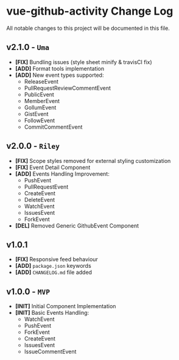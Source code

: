 # vue-github-activity Change Log

All notable changes to this project will be documented in this file.

## v2.1.0 - `Uma`

- **[FIX]** Bundling issues (style sheet minify & travisCI fix)
- **[ADD]** Format tools implementation
- **[ADD]** New event types supported:
   - ReleaseEvent
   - PullRequestReviewCommentEvent
   - PublicEvent
   - MemberEvent
   - GollumEvent
   - GistEvent
   - FollowEvent
   - CommitCommentEvent

## v2.0.0 - `Riley`

- **[FIX]** Scope styles removed for external styling customization
- **[FIX]** Event Detail Component
- **[ADD]** Events Handling Improvement:
   - PushEvent
   - PullRequestEvent
   - CreateEvent
   - DeleteEvent
   - WatchEvent
   - IssuesEvent
   - ForkEvent
- **[DEL]** Removed Generic GithubEvent Component

## v1.0.1

- **[FIX]** Responsive feed behaviour
- **[ADD]** `package.json` keywords
- **[ADD]** `CHANGELOG.md` file added

## v1.0.0 - `MVP`

- **[INIT]** Initial Component Implementation
- **[INIT]** Basic Events Handling:
    - WatchEvent
    - PushEvent
    - ForkEvent
    - CreateEvent
    - IssuesEvent
    - IssueCommentEvent